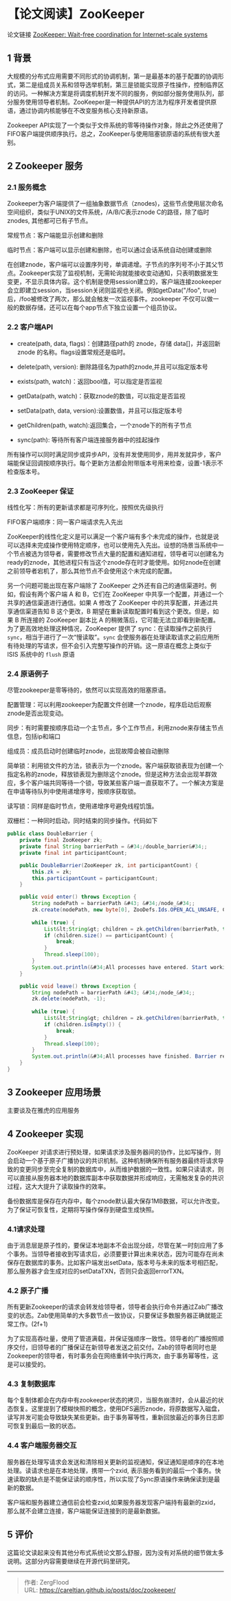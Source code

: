 # 【论文阅读】ZooKeeper


论文链接 [ZooKeeper: Wait-free coordination for Internet-scale systems](https://pdos.csail.mit.edu/6.824/papers/zookeeper.pdf)

## 1 背景

大规模的分布式应用需要不同形式的协调机制，第一是最基本的基于配置的协调形式，第二是组成员关系和领导选举机制，第三是锁能实现原子性操作，控制临界区的访问。一种解决方案是将调度机制开发不同的服务，例如部分服务使用队列，部分服务使用领导者机制。ZooKeeper是一种提供API的方法为程序开发者提供原语，通过协调内核能够在不改变服务核心支持新原语。

Zookeeper API实现了一个类似于文件系统的零等待操作对象，除此之外还使用了FIFO客户端提供顺序执行。总之，ZooKeeper与使用阻塞锁原语的系统有很大差别。

## 2 Zookeeper 服务

### 2.1 服务概念

Zookeeper为客户端提供了一组抽象数据节点（znodes)，这些节点使用层次命名空间组织，类似于UNIX的文件系统，/A/B/C表示znode C的路径，除了临时znodes, 其他都可已有子节点。

常规节点：客户端能显示创建和删除

临时节点：客户端可以显示创建和删除，也可以通过会话系统自动创建或删除

在创建znode，客户端可以设置序列号，单调递增。子节点的序列号不小于其父节点。Zookeeper实现了监视机制，无需轮询就能接收变动通知，只表明数据发生变更，不显示具体内容。这个机制是使用session建立的，客户端连接zookeeper会立即建立session，当session关闭则监视也关闭。例如getData(&#34;/foo&#34;, true)后，/foo被修改了两次，那么就会触发一次监视事件。zookeeper 不仅可以做一般的数据存储，还可以在每个app节点下独立设置一个组员协议。

### 2.2 客户端API

- create(path, data, flags)：创建路径path的 znode，存储 data[]，并返回新 znode 的名称。flags设置常规还是临时。

- delete(path, version): 删除路径名为path的znode,并且可以指定版本号
- exists(path, watch)：返回bool值，可以指定是否监视
- getData(path, watch)：获取znode的数值，可以指定是否监视
- setData(path, data, version):设置数值，并且可以指定版本号
- getChildren(path, watch):返回集合，一个znode下的所有子节点
- sync(path): 等待所有客户端连接服务器中的挂起操作

所有操作可以同时满足同步或异步API，没有并发使用同步，用并发就异步，客户端能保证回调按顺序执行。每个更新方法都会附带版本号用来检查，设置-1表示不检查版本号。

### 2.3 ZooKeeper 保证

线性化写：所有的更新请求都是可序列化，按照优先级执行

FIFO客户端顺序：同一客户端请求先入先出

ZooKeeper的线性化定义是可以满足一个客户端有多个未完成的操作，也就是说可以选择未完成操作使用特定顺序，也可以使用先入先出。设想的场景当系统中一个节点被选为领导者，需要修改节点大量的配置和通知进程，领导者可以创建名为ready的znode，其他进程只有当这个znode存在时才能使用。如何znode在创建之前领导者宕机了，那么其他节点不会使用这个未完成的配置。

另一个问题可能出现在客户端除了 ZooKeeper 之外还有自己的通信渠道时。例如，假设有两个客户端 A 和 B，它们在 ZooKeeper 中共享一个配置，并通过一个共享的通信渠道进行通信。如果 A 修改了 ZooKeeper 中的共享配置，并通过共享通信渠道告知 B 这个更改，B 期望在重新读取配置时看到这个更改。但是，如果 B 所连接的 ZooKeeper 副本比 A 的稍微落后，它可能无法立即看到新配置。为了更高效地处理这种情况，ZooKeeper 提供了 sync：在读取操作之前执行 `sync`，相当于进行了一次“慢读取”。`sync` 会使服务器在处理读取请求之前应用所有待处理的写请求，但不会引入完整写操作的开销。这一原语在概念上类似于 ISIS 系统中的 `flush` 原语

### 2.4 原语例子

尽管zookeeper是零等待的，依然可以实现高效的阻塞原语。

配置管理：可以利用zookeeper为配置文件创建一个znode，程序启动后观察znode是否出现变动。

同步：有时需要按顺序启动一个主节点，多个工作节点，利用znode来存储主节点信息，包括ip和端口

组成员：成员启动时创建临时znode，出现故障会被自动删除

简单锁：利用锁文件的方法，锁表示为一个znode。客户端获取锁表现为创建一个指定名称的znode，释放锁表现为删除这个znode。但是这种方法会出现羊群效应，多个客户端共同等待一个锁，导致某些客户端一直获取不了。一个解决方案是在申请等待队列中使用递增序号，按顺序获取锁。

读写锁：同样是临时节点，使用递增序号避免线程饥饿。

双栅栏：一种同时启动，同时结束的同步操作。代码如下

```java
public class DoubleBarrier {
    private final ZooKeeper zk;
    private final String barrierPath = &#34;/double_barrier&#34;;
    private final int participantCount;

    public DoubleBarrier(ZooKeeper zk, int participantCount) {
        this.zk = zk;
        this.participantCount = participantCount;
    }

    public void enter() throws Exception {
        String nodePath = barrierPath &#43; &#34;/node_&#34;;
        zk.create(nodePath, new byte[0], ZooDefs.Ids.OPEN_ACL_UNSAFE, CreateMode.EPHEMERAL_SEQUENTIAL);
        
        while (true) {
            List&lt;String&gt; children = zk.getChildren(barrierPath, true);
            if (children.size() == participantCount) {
                break;
            }
            Thread.sleep(100);
        }
        System.out.println(&#34;All processes have entered. Start working!&#34;);
    }

    public void leave() throws Exception {
        String nodePath = barrierPath &#43; &#34;/node_&#34;;
        zk.delete(nodePath, -1);
        
        while (true) {
            List&lt;String&gt; children = zk.getChildren(barrierPath, true);
            if (children.isEmpty()) {
                break;
            }
            Thread.sleep(100);
        }
        System.out.println(&#34;All processes have finished. Barrier released!&#34;);
    }
}

```



## 3 Zookeeper 应用场景

主要谈及在雅虎的应用服务

## 4 Zookeeper 实现

 ZooKeeper 对请求进行预处理，如果请求涉及服务器间的协作，比如写操作，则会启动一个基于原子广播协议的共识机制。这种机制确保所有服务器最终将请求导致的变更同步至完全复制的数据库中，从而维护数据的一致性。如果只读请求，则可以直接从服务器本地的数据库副本中获取数据并形成响应，无需触发复杂的共识过程，这大大提升了读取操作的效率。

备份数据库是保存在内存中，每个znode默认最大保存1MB数据，可以允许改变。为了保证可恢复性，定期将写操作保存到硬盘生成快照。

### 4.1请求处理

由于消息层是原子性的，要保证本地副本不会出现分歧，尽管在某一时刻应用了多个事务。当领导者接收到写请求后，必须要要计算出未来状态，因为可能存在尚未保存在数据库的事务。比如客户端发出setData，版本号与未来的版本号相匹配，那么服务器才会生成对应的setDataTXN，否则只会返回errorTXN。

### 4.2 原子广播

所有更新Zookeeper的请求会转发给领导者，领导者会执行命令并通过Zab广播改变的状态。Zab使用简单的大多数节点一致协议，只要保证多数服务器正确就能正常工作。(2f&#43;1)

为了实现高吞吐量，使用了管道满载，并保证强顺序一致性。领导者的广播按照顺序交付，旧领导者的广播保证在新领导者发送之前交付。Zab的领导者同时也是Zookeeper的领导者，有时事务会在网络重转中执行两次，由于事务幂等性，这是可以接受的。

### 4.3 复制数据库

每个复制体都会在内存中有zookeeper状态的拷贝，当服务崩溃时，会从最近的状态恢复。这里提到了模糊快照的概念，使用DFS遍历znode，将原数据写入磁盘，读写并发可能会导致缺失某些更新。由于事务幂等性，重新回放最近的事务日志即可恢复到最后一致的状态。

### 4.4 客户端服务器交互

服务器在处理写请求会发送和清除相关更新的监视通知，保证通知是顺序的在本地处理。读请求也是在本地处理，携带一个zxid, 表示服务看到的最后一个事务。快速读取的缺点是不能保证读的顺序性，所以实现了Sync原语操作来确保读到是最新的数据。

客户端和服务器建立通信前会检查zxid,如果服务器发现客户端持有最新的zxid，那么就不会建立连接，客户端能保证连接到的是最新数据。

## 5 评价

这篇论文读起来没有其他分布式系统论文那么舒服，因为没有对系统的细节做太多说明。这部分内容需要继续在开源代码里研究。


---

> 作者: ZergFlood  
> URL: https://careltian.github.io/posts/doc/zookeeper/  

